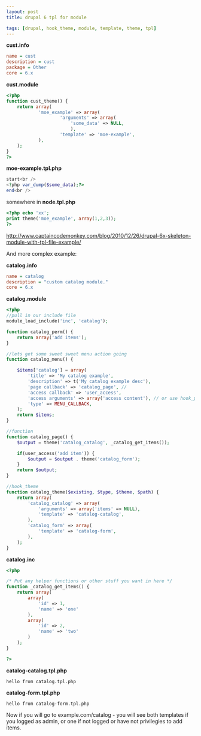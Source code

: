 ```yaml
---
layout: post
title: drupal 6 tpl for module

tags: [drupal, hook_theme, module, template, theme, tpl]
---
```


**cust.info**

```ini
name = cust
description = cust
package = Other
core = 6.x
```

**cust.module**

```php
<?php
function cust_theme() {
    return array(
            'moe_example' => array(
                    'arguments' => array(
                        'some_data' => NULL,
                        ),
                    'template' => 'moe-example',
            ),
    );
}
?>
```

**moe-example.tpl.php**

```php
start<br />
<?php var_dump($some_data);?>
end<br />
```

somewhere in **node.tpl.php**

```php
<?php echo 'xx';
print theme('moe_example', array(1,2,3));
?>
```

http://www.captaincodemonkey.com/blog/2010/12/26/drupal-6x-skeleton-module-with-tpl-file-example/

And more complex example:

**catalog.info**

```ini
name = catalog
description = "custom catalog module."
core = 6.x
```

**catalog.module**

```php
<?php
//pull in our include file
module_load_include('inc', 'catalog');

function catalog_perm() {
    return array('add items');
}

//lets get some sweet sweet menu action going
function catalog_menu() {

    $items['catalog'] = array(
        'title' => 'My catalog example',
        'description' => t('My catalog example desc'),
        'page callback' => 'catalog_page', //
        'access callback' => 'user_access',
        'access arguments' => array('access content'), // or use hook_perm() to make your own
        'type' => MENU_CALLBACK,
    );
    return $items;
}

//function
function catalog_page() {
    $output = theme('catalog_catalog', _catalog_get_items());

    if(user_access('add item')) {
        $output = $output . theme('catalog_form');
    }
    return $output;
}

//hook_theme
function catalog_theme($existing, $type, $theme, $path) {
    return array(
        'catalog_catalog' => array(
            'arguments' => array('items' => NULL),
            'template' => 'catalog-catalog',
        ),
        'catalog_form' => array(
            'template' => 'catalog-form',
        ),
    );
}
```

**catalog.inc**

```php
<?php

/* Put any helper functions or other stuff you want in here */
function _catalog_get_items() {
    return array(
        array(
            'id' => 1,
            'name' => 'one'
        ),
        array(
            'id' => 2,
            'name' => 'two'
        )
    );
}

?>
```

**catalog-catalog.tpl.php**

```
hello from catalog.tpl.php
```

**catalog-form.tpl.php**

```
hello from catalog-form.tpl.php
```

Now if you will go to example.com/catalog - you will see both templates if you logged as admin, or one if not logged or have not privilegies to add items.
